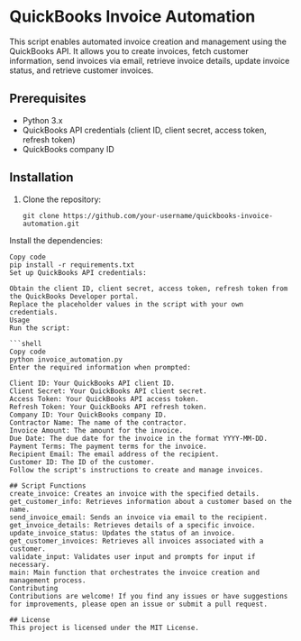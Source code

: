 # QuickBooks Invoice Automation

This script enables automated invoice creation and management using the QuickBooks API. It allows you to create invoices, fetch customer information, send invoices via email, retrieve invoice details, update invoice status, and retrieve customer invoices.

## Prerequisites

- Python 3.x
- QuickBooks API credentials (client ID, client secret, access token, refresh token)
- QuickBooks company ID

## Installation

1. Clone the repository:

   ```shell
   git clone https://github.com/your-username/quickbooks-invoice-automation.git
Install the dependencies:

```shell
Copy code
pip install -r requirements.txt
Set up QuickBooks API credentials:

Obtain the client ID, client secret, access token, refresh token from the QuickBooks Developer portal.
Replace the placeholder values in the script with your own credentials.
Usage
Run the script:

```shell
Copy code
python invoice_automation.py
Enter the required information when prompted:

Client ID: Your QuickBooks API client ID.
Client Secret: Your QuickBooks API client secret.
Access Token: Your QuickBooks API access token.
Refresh Token: Your QuickBooks API refresh token.
Company ID: Your QuickBooks company ID.
Contractor Name: The name of the contractor.
Invoice Amount: The amount for the invoice.
Due Date: The due date for the invoice in the format YYYY-MM-DD.
Payment Terms: The payment terms for the invoice.
Recipient Email: The email address of the recipient.
Customer ID: The ID of the customer.
Follow the script's instructions to create and manage invoices.

## Script Functions
create_invoice: Creates an invoice with the specified details.
get_customer_info: Retrieves information about a customer based on the name.
send_invoice_email: Sends an invoice via email to the recipient.
get_invoice_details: Retrieves details of a specific invoice.
update_invoice_status: Updates the status of an invoice.
get_customer_invoices: Retrieves all invoices associated with a customer.
validate_input: Validates user input and prompts for input if necessary.
main: Main function that orchestrates the invoice creation and management process.
Contributing
Contributions are welcome! If you find any issues or have suggestions for improvements, please open an issue or submit a pull request.

## License
This project is licensed under the MIT License.
